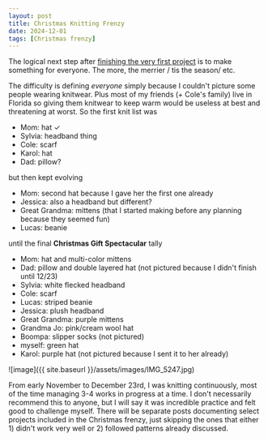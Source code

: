 ```yaml
---
layout: post
title: Christmas Knitting Frenzy
date: 2024-12-01
tags: [Christmas frenzy]
---
```



The logical next step after [finishing the very first project](https://smlower.github.io/knitting.archive/2024/10/12/FirstHat/) is to make something for everyone. The more, the merrier / tis the season/ etc. 


The difficulty is defining *everyone* simply because I couldn't picture some people wearing knitwear. Plus most of my friends (+ Cole's family) live in Florida so giving them knitwear to keep warm would be useless at best and threatening at worst. So the first knit list was

- Mom: hat <span>&#10003;</span>
- Sylvia: headband thing
- Cole: scarf
- Karol: hat
- Dad: pillow?

but then kept evolving

- Mom: second hat because I gave her the first one already
- Jessica: also a headband but different?
- Great Grandma: mittens (that I started making before any planning because they seemed fun)
- Lucas: beanie


until the final **Christmas Gift Spectacular** tally

- Mom: hat and multi-color mittens
- Dad: pillow and double layered hat (not pictured because I didn't finish until 12/23)
- Sylvia: white flecked headband
- Cole: scarf
- Lucas: striped beanie
- Jessica: plush headband
- Great Grandma: purple mittens
- Grandma Jo: pink/cream wool hat
- Boompa: slipper socks (not pictured)
- myself: green hat
- Karol: purple hat (not pictured because I sent it to her already)


![image]({{ site.baseurl }}/assets/images/IMG_5247.jpg)


From early November to December 23rd, I was knitting continuously, most of the time managing 3-4 works in progress at a time. I don't necessarily recommend this to anyone, but I will say it was incredible practice and felt good to challenge myself. There will be separate posts documenting select projects included in the Christmas frenzy, just skipping the ones that either  1) didn't work very well or 2) followed patterns already discussed. 




